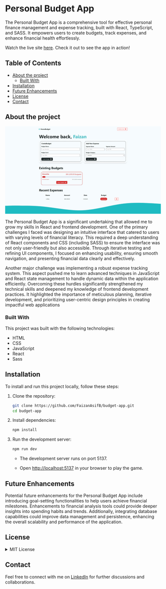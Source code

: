 # Personal Budget App <!-- omit in toc -->

The Personal Budget App is a comprehensive tool for effective personal finance management and expense tracking, built with React, TypeScript, and SASS. It empowers users to create budgets, track expenses, and enhance financial health effortlessly.

Watch the live site [here](https://geega-budget.netlify.app/). Check it out to see the app in action!

## Table of Contents <!-- omit in toc -->

- [About the project](#about-the-project)
  - [Built With](#built-with)
- [Installation](#installation)
- [Future Enhancements](#future-enhancements)
- [License](#license)
- [Contact](#contact)

## About the project

![Budget App Preview](https://github.com/FaizanAsifB/Portfolio/blob/main/src/content/projects/project-images/budget-wide.jpg?raw=true)

The Personal Budget App is a significant undertaking that allowed me to grow my skills in React and frontend development. One of the primary challenges I faced was designing an intuitive interface that catered to users with varying levels of financial literacy. This required a deep understanding of React components and CSS (including SASS) to ensure the interface was not only user-friendly but also accessible. Through iterative testing and refining UI components, I focused on enhancing usability, ensuring smooth navigation, and presenting financial data clearly and effectively.

Another major challenge was implementing a robust expense tracking system. This aspect pushed me to learn advanced techniques in JavaScript and React state management to handle dynamic data within the application efficiently. Overcoming these hurdles significantly strengthened my technical skills and deepened my knowledge of frontend development practices. It highlighted the importance of meticulous planning, iterative development, and prioritizing user-centric design principles in creating impactful web applications

### Built With

This project was built with the following technologies:

- HTML
- CSS
- JavaScript
- React
- Sass

## Installation

To install and run this project locally, follow these steps:

1. Clone the repository:

   ```bash
   git clone https://github.com/FaizanAsifB/budget-app.git
   cd budget-app
   ```

2. Install dependencies:

   ```bash
   npm install
   ```

3. Run the development server:

   ```bash
   npm run dev
   ```

   - The development server runs on port 5137.

   - Open [http://localhost:5137](http://localhost:5137) in your browser to play the game.

## Future Enhancements

Potential future enhancements for the Personal Budget App include introducing goal-setting functionalities to help users achieve financial milestones. Enhancements to financial analysis tools could provide deeper insights into spending habits and trends. Additionally, integrating database capabilities could improve data management and persistence, enhancing the overall scalability and performance of the application.

## License

<details>
<summary>MIT License</summary>
Permission is hereby granted, free of charge, to any person obtaining a copy
of this software and associated documentation files (the "Software"), to deal
in the Software without restriction, including without limitation the rights
to use, copy, modify, merge, publish, distribute, sublicense, and/or sell
copies of the Software, and to permit persons to whom the Software is
furnished to do so, subject to the following conditions:

The above copyright notice and this permission notice shall be included in all
copies or substantial portions of the Software.

THE SOFTWARE IS PROVIDED "AS IS", WITHOUT WARRANTY OF ANY KIND, EXPRESS OR
IMPLIED, INCLUDING BUT NOT LIMITED TO THE WARRANTIES OF MERCHANTABILITY,
FITNESS FOR A PARTICULAR PURPOSE AND NONINFRINGEMENT. IN NO EVENT SHALL THE
AUTHORS OR COPYRIGHT HOLDERS BE LIABLE FOR ANY CLAIM, DAMAGES OR OTHER
LIABILITY, WHETHER IN AN ACTION OF CONTRACT, TORT OR OTHERWISE, ARISING FROM,
OUT OF OR IN CONNECTION WITH THE SOFTWARE OR THE USE OR OTHER DEALINGS IN THE
SOFTWARE.

</details>

## Contact

Feel free to connect with me on [LinkedIn](https://linkedin.com/in/faizan-asif-butt) for further discussions and collaborations.
